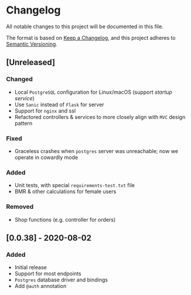 # Changelog

All notable changes to this project will be documented in this file.

The format is based on [Keep a Changelog](https://keepachangelog.com/en/1.1.0/),
and this project adheres to [Semantic Versioning](https://semver.org/spec/v2.0.0.html).

## [Unreleased]

### Changed

- Local `PostgreSQL` configuration for Linux/macOS (support _startup service_)
- Use `Sanic` instead of `Flask` for server
- Support for `nginx` and ssl
- Refactored controllers & services to more closely align with `MVC` design pattern

### Fixed

- Graceless crashes when `postgres` server was unreachable;
  now we operate in cowardly mode

### Added

- Unit tests, with special `requirements-test.txt` file
- BMR & other calculations for female users

### Removed

- Shop functions (e.g. controller for orders)

## [0.0.38] - 2020-08-02

### Added

- Initial release
- Support for most endpoints
- `Postgres` database driver and bindings
- Add `@auth` annotation
